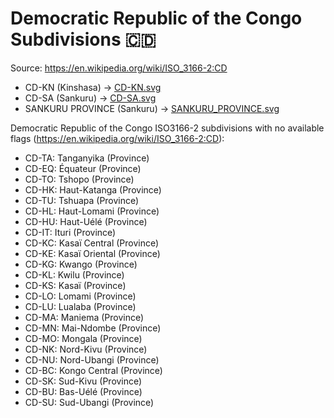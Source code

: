 # Democratic Republic of the Congo Subdivisions 🇨🇩

Source: https://en.wikipedia.org/wiki/ISO_3166-2:CD

* CD-KN (Kinshasa) -> [CD-KN.svg](https://github.com/amckenna41/iso3166-flag-icons/blob/main/iso3166-2-icons/CD/CD-KN.svg)
* CD-SA (Sankuru) -> [CD-SA.svg](https://github.com/amckenna41/iso3166-flag-icons/blob/main/iso3166-2-icons/CD/CD-SA.svg)
* SANKURU PROVINCE (Sankuru) -> [SANKURU_PROVINCE.svg](https://github.com/amckenna41/iso3166-flag-icons/blob/main/iso3166-2-icons/CD/SANKURU_PROVINCE.svg)

Democratic Republic of the Congo ISO3166-2 subdivisions with no available flags (https://en.wikipedia.org/wiki/ISO_3166-2:CD):

* CD-TA: Tanganyika (Province)
* CD-EQ: Équateur (Province)
* CD-TO: Tshopo (Province)
* CD-HK: Haut-Katanga (Province)
* CD-TU: Tshuapa (Province)
* CD-HL: Haut-Lomami (Province)
* CD-HU: Haut-Uélé (Province)
* CD-IT: Ituri (Province)
* CD-KC: Kasaï Central (Province)
* CD-KE: Kasaï Oriental (Province)
* CD-KG: Kwango (Province)
* CD-KL: Kwilu (Province)
* CD-KS: Kasaï (Province)
* CD-LO: Lomami (Province)
* CD-LU: Lualaba (Province)
* CD-MA: Maniema (Province)
* CD-MN: Mai-Ndombe (Province)
* CD-MO: Mongala (Province)
* CD-NK: Nord-Kivu (Province)
* CD-NU: Nord-Ubangi (Province)
* CD-BC: Kongo Central (Province)
* CD-SK: Sud-Kivu (Province)
* CD-BU: Bas-Uélé (Province)
* CD-SU: Sud-Ubangi (Province)